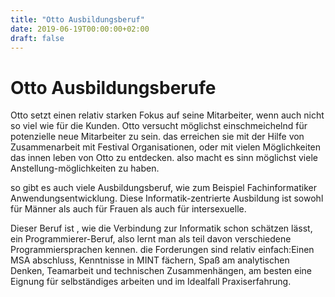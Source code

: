 ```yaml
---
title: "Otto Ausbildungsberuf"
date: 2019-06-19T00:00:00+02:00
draft: false
---
```

# Otto Ausbildungsberufe

 Otto setzt einen relativ starken Fokus auf seine Mitarbeiter, wenn auch nicht so viel wie für die Kunden.
 Otto versucht möglichst einschmeichelnd für potenzielle neue Mitarbeiter zu sein. das erreichen sie mit der  Hilfe von Zusammenarbeit mit Festival Organisationen, oder mit vielen Möglichkeiten das innen leben von Otto
 zu entdecken. also macht es sinn möglichst viele Anstellung-möglichkeiten zu haben.

 so gibt es auch viele  Ausbildungsberuf, wie zum Beispiel Fachinformatiker Anwendungsentwicklung. Diese Informatik-zentrierte Ausbildung ist sowohl für Männer als auch für Frauen  als auch für intersexuelle.

Dieser Beruf ist , wie die Verbindung zur Informatik schon schätzen lässt, ein Programmierer-Beruf, also lernt man als teil davon verschiedene Programmiersprachen kennen. die Forderungen sind relativ einfach:Einen MSA abschluss, Kenntnisse in MINT fächern, Spaß am analytischen Denken, Teamarbeit und technischen Zusammenhängen, am besten eine Eignung für selbständiges arbeiten und im Idealfall Praxiserfahrung.

